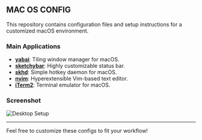 ## MAC OS CONFIG

This repository contains configuration files and setup instructions for a customized macOS environment.

### Main Applications

- **[yabai](https://github.com/koekeishiya/yabai)**: Tiling window manager for macOS.
- **[sketchybar](https://github.com/FelixKratz/SketchyBar)**: Highly customizable status bar.
- **[skhd](https://github.com/koekeishiya/skhd)**: Simple hotkey daemon for macOS.
- **[nvim](https://neovim.io/)**: Hyperextensible Vim-based text editor.
- **[iTerm2](https://iterm2.com/)**: Terminal emulator for macOS.


### Screenshot

![Desktop Setup](image.png)

---

Feel free to customize these configs to fit your workflow!